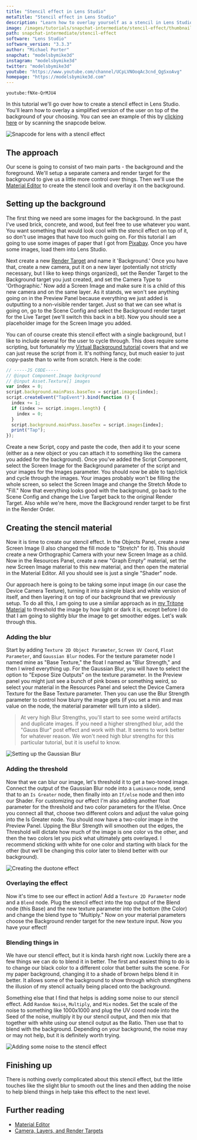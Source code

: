 ```yaml
---
title: "Stencil effect in Lens Studio"
metaTitle: "Stencil effect in Lens Studio"
description: "Learn how to overlay yourself as a stencil in Lens Studio! This is a nice artistic look that does well when used in lenses."
image: /images/tutorials/snapchat-intermediate/stencil-effect/thumbnail.jpg
path: snapchat-intermediate/stencil-effect
software: "Lens Studio"
software_version: "3.3.3"
author: "Michael Porter"
snapchat: "modelsbymike3d"
instagram: "modelsbymike3d"
twitter: "modelsbymike3d"
youtube: "https://www.youtube.com/channel/UCpLVNOoqAc3cnd_QgSxoAvg"
homepage: "https://modelsbymike3d.com"
---
```


`youtube:fNXe-QrMJU4`

In this tutorial we'll go over how to create a stencil effect in Lens Studio. You'll learn how to overlay a simplified version of the user on top of the background of your choosing. You can see an example of this by [clicking here](https://www.snapchat.com/unlock/?type=SNAPCODE&uuid=7ad78e067e9f440a9f46a06b4a7af82b&metadata=01) or by scanning the snapcode below.

![Snapcode for lens with a stencil effect](/images/tutorials/snapchat-intermediate/stencil-effect/snapcode.png)

## The approach

Our scene is going to consist of two main parts - the background and the foreground. We'll setup a separate camera and render target for the background to give us a little more control over things. Then we'll use the [Material Editor](https://lensstudio.snapchat.com/guides/material-editor/welcome-to-material-editor/) to create the stencil look and overlay it on the background.

## Setting up the background

The first thing we need are some images for the background. In the past I've used brick, concrete, and wood, but feel free to use whatever you want. You want something that would look cool with the stencil effect on top of it, so don't use images that have too much going on. For this tutorial I am going to use some images of paper that I got from [Pixabay](https://pixabay.com). Once you have some images, load them into Lens Studio.

Next create a new [Render Target](https://lensstudio.snapchat.com/guides/general/camera/) and name it 'Background.' Once you have that, create a new camera, put it on a new layer (potentially not strictly necessary, but I like to keep things organized), set the Render Target to the Background target you just created, and set the Camera Type to 'Orthographic.' Now add a Screen Image and make sure it is a child of this new camera and on the same layer. As it stands, we won't see anything going on in the Preview Panel because everything we just added is outputting to a non-visible render target. Just so that we can see what is going on, go to the Scene Config and select the Background render target for the Live Target (we'll switch this back in a bit). Now you should see a placeholder image for the Screen Image you added.

You can of course create this stencil effect with a single background, but I like to include several for the user to cycle through. This does require some scripting, but fortunately my [Virtual Background tutorial](https://arbootcamp.com/snapchat-beginner/virtual-background) covers that and we can just reuse the script from it. It's nothing fancy, but much easier to just copy-paste than to write from scratch. Here is the code:

```javascript
// -----JS CODE-----
// @input Component.Image background
// @input Asset.Texture[] images
var index = 0;
script.background.mainPass.baseTex = script.images[index];
script.createEvent("TapEvent").bind(function () {
  index += 1;
  if (index >= script.images.length) {
    index = 0;
  }
  script.background.mainPass.baseTex = script.images[index];
  print("Tap");
});
```

Create a new Script, copy and paste the code, then add it to your scene (either as a new object or you can attach it to something like the camera you added for the background). Once you've added the Script Component, select the Screen Image for the Background parameter of the script and your images for the Images parameter. You should now be able to tap/click and cycle through the images. Your images probably won't be filling the whole screen, so select the Screen Image and change the Stretch Mode to "Fill." Now that everything looks good with the background, go back to the Scene Config and change the Live Target back to the original Render Target. Also while we're here, move the Background render target to be first in the Render Order.

## Creating the stencil material

Now it is time to create our stencil effect. In the Objects Panel, create a new Screen Image (I also changed the fill mode to "Stretch" for it). This should create a new Orthographic Camera with your new Screen Image as a child. Now in the Resources Panel, create a new "Graph Empty" material, set the new Screen Image material to this new material, and then open the material in the Material Editor. All you should see is just a single "Shader" node.

Our approach here is going to be taking some input image (in our case the Device Camera Texture), turning it into a simple black and white version of itself, and then layering it on top of our background that we previously setup. To do all this, I am going to use a similar approach as in [my Tritone Material](https://arbootcamp.com/snapchat-intermediate/tritone-material) to threshold the image by how light or dark it is, except before I do that I am going to slightly blur the image to get smoother edges. Let's walk through this.

### Adding the blur

Start by adding `Texture 2D Object Parameter`, `Screen UV Coord`, `Float Parameter`, and `Gaussian Blur` nodes. For the texture parameter node I named mine as "Base Texture," the float I named as "Blur Strength," and then I wired everything up. For the Gaussian Blur, you will have to select the option to "Expose Size Outputs" on the texture parameter. In the Preview panel you might just see a bunch of pink boxes or something weird, so select your material in the Resources Panel and select the Device Camera Texture for the Base Texture parameter. Then you can use the Blur Strength parameter to control how blurry the image gets (if you set a min and max value on the node, the material parameter will turn into a slider).

> At very high Blur Strengths, you'll start to see some weird artifacts and duplicate images. If you need a higher strengthed blur, add the "Gauss Blur" post effect and work with that. It seems to work better for whatever reason. We won't need high blur strengths for this particular tutorial, but it is useful to know.

![Setting up the Gaussian Blur](/images/tutorials/snapchat-intermediate/stencil-effect/blur-setup.jpg)

### Adding the threshold

Now that we can blur our image, let's threshold it to get a two-toned image. Connect the output of the Gaussian Blur node into a `Luminance` node, send that to an `Is Greater` node, then finally into an `If/else` node and then into our Shader. For customizing our effect I'm also adding another float parameter for the threshold and two color parameters for the If/else. Once you connect all that, choose two different colors and adjust the value going into the Is Greater node. You should now have a two-color image in the Preview Panel. Upping the Blur Strength will smoothen out the edges, the Threshold will dictate how much of the image is one color vs the other, and then the two colors let you pick what ultimately gets overlayed. I recommend sticking with white for one color and starting with black for the other (but we'll be changing this color later to blend better with our background).

![Creating the duotone effect](/images/tutorials/snapchat-intermediate/stencil-effect/duotone-setup.jpg)

### Overlaying the effect

Now it's time to see our effect in action! Add a `Texture 2D Parameter` node and a `Blend` node. Plug the stencil effect into the top output of the Blend node (this Base) and the new texture parameter into the bottom (the Color) and change the blend type to "Multiply." Now on your material parameters choose the Background render target for the new texture input. Now you have your effect!

### Blending things in

We have our stencil effect, but it is kinda harsh right now. Luckily there are a few things we can do to blend it in better. The first and easiest thing to do is to change our black color to a different color that better suits the scene. For my paper background, changing it to a shade of brown helps blend it in better. It allows some of the background to show through which strengthens the illusion of my stencil actually being placed onto the background.

Something else that I find that helps is adding some noise to our stencil effect. Add `Random Noise`, `Multiply`, and `Mix` nodes. Set the scale of the noise to something like 1000x1000 and plug the UV coord node into the Seed of the noise, multiply it by our stencil output, and then mix that together with white using our stencil output as the Ratio. Then use that to blend with the background. Depending on your background, the noise may or may not help, but it is definitely worth trying.

![Adding some noise to the stencil effect](/images/tutorials/snapchat-intermediate/stencil-effect/noise-setup.jpg)

## Finishing up

There is nothing overly complicated about this stencil effect, but the little touches like the slight blur to smooth out the lines and then adding the noise to help blend things in help take this effect to the next level.

## Further reading

- [Material Editor](https://lensstudio.snapchat.com/guides/material-editor/welcome-to-material-editor/)
- [Camera, Layers, and Render Targets](https://lensstudio.snapchat.com/guides/general/camera/)
